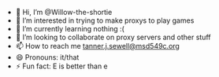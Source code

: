 - 👋 Hi, I’m @Willow-the-shortie
- 👀 I’m interested in trying to make proxys to play games
- 🌱 I’m currently learning nothing :(
- 💞️ I’m looking to collaborate on proxy servers and other stuff
- 📫 How to reach me tanner.j.sewell@msd549c.org
- 😄 Pronouns: it/that
- ⚡ Fun fact: E is better than e



